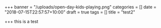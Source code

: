 +++
banner = "/uploads/open-day-kids-playing.png"
categories = []
date = "2018-07-15T22:57:57+10:00"
draft = true
tags = []
title = "test2"

+++
this is a test